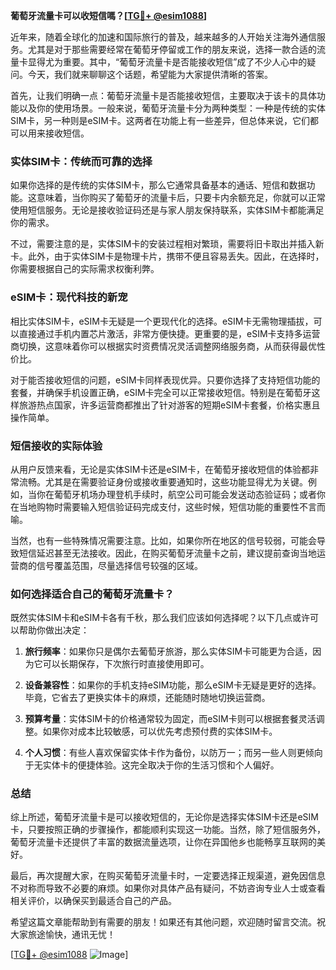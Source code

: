 **葡萄牙流量卡可以收短信嗎？[[TG💪+ @esim1088](https://t.me/s/esim1088)]**

近年来，随着全球化的加速和国际旅行的普及，越来越多的人开始关注海外通信服务。尤其是对于那些需要经常在葡萄牙停留或工作的朋友来说，选择一款合适的流量卡显得尤为重要。其中，“葡萄牙流量卡是否能接收短信”成了不少人心中的疑问。今天，我们就来聊聊这个话题，希望能为大家提供清晰的答案。

首先，让我们明确一点：葡萄牙流量卡是否能接收短信，主要取决于该卡的具体功能以及你的使用场景。一般来说，葡萄牙流量卡分为两种类型：一种是传统的实体SIM卡，另一种则是eSIM卡。这两者在功能上有一些差异，但总体来说，它们都可以用来接收短信。

### **实体SIM卡：传统而可靠的选择**

如果你选择的是传统的实体SIM卡，那么它通常具备基本的通话、短信和数据功能。这意味着，当你购买了葡萄牙的流量卡后，只要卡内余额充足，你就可以正常使用短信服务。无论是接收验证码还是与家人朋友保持联系，实体SIM卡都能满足你的需求。

不过，需要注意的是，实体SIM卡的安装过程相对繁琐，需要将旧卡取出并插入新卡。此外，由于实体SIM卡是物理卡片，携带不便且容易丢失。因此，在选择时，你需要根据自己的实际需求权衡利弊。

### **eSIM卡：现代科技的新宠**

相比实体SIM卡，eSIM卡无疑是一个更现代化的选择。eSIM卡无需物理插拔，可以直接通过手机内置芯片激活，非常方便快捷。更重要的是，eSIM卡支持多运营商切换，这意味着你可以根据实时资费情况灵活调整网络服务商，从而获得最优性价比。

对于能否接收短信的问题，eSIM卡同样表现优异。只要你选择了支持短信功能的套餐，并确保手机设置正确，eSIM卡完全可以正常接收短信。特别是在葡萄牙这样旅游热点国家，许多运营商都推出了针对游客的短期eSIM卡套餐，价格实惠且操作简单。

### **短信接收的实际体验**

从用户反馈来看，无论是实体SIM卡还是eSIM卡，在葡萄牙接收短信的体验都非常流畅。尤其是在需要验证身份或接收重要通知时，这些功能显得尤为关键。例如，当你在葡萄牙机场办理登机手续时，航空公司可能会发送动态验证码；或者你在当地购物时需要输入短信验证码完成支付，这些时候，短信功能的重要性不言而喻。

当然，也有一些特殊情况需要注意。比如，如果你所在地区的信号较弱，可能会导致短信延迟甚至无法接收。因此，在购买葡萄牙流量卡之前，建议提前查询当地运营商的信号覆盖范围，尽量选择信号较强的区域。

### **如何选择适合自己的葡萄牙流量卡？**

既然实体SIM卡和eSIM卡各有千秋，那么我们应该如何选择呢？以下几点或许可以帮助你做出决定：

1. **旅行频率**：如果你只是偶尔去葡萄牙旅游，那么实体SIM卡可能更为合适，因为它可以长期保存，下次旅行时直接使用即可。
   
2. **设备兼容性**：如果你的手机支持eSIM功能，那么eSIM卡无疑是更好的选择。毕竟，它省去了更换实体卡的麻烦，还能随时随地切换运营商。

3. **预算考量**：实体SIM卡的价格通常较为固定，而eSIM卡则可以根据套餐灵活调整。如果你对成本比较敏感，可以优先考虑预付费的实体SIM卡。

4. **个人习惯**：有些人喜欢保留实体卡作为备份，以防万一；而另一些人则更倾向于无实体卡的便捷体验。这完全取决于你的生活习惯和个人偏好。

### **总结**

综上所述，葡萄牙流量卡是可以接收短信的，无论你是选择实体SIM卡还是eSIM卡，只要按照正确的步骤操作，都能顺利实现这一功能。当然，除了短信服务外，葡萄牙流量卡还提供了丰富的数据流量选项，让你在异国他乡也能畅享互联网的美好。

最后，再次提醒大家，在购买葡萄牙流量卡时，一定要选择正规渠道，避免因信息不对称而导致不必要的麻烦。如果你对具体产品有疑问，不妨咨询专业人士或查看相关评价，以确保买到最适合自己的产品。

希望这篇文章能帮助到有需要的朋友！如果还有其他问题，欢迎随时留言交流。祝大家旅途愉快，通讯无忧！

[[TG💪+ @esim1088](https://t.me/s/esim1088) ![Image](https://i.postimg.cc/4NQfJmqS/Snipaste-2025-05-13-00-14-12.png)]